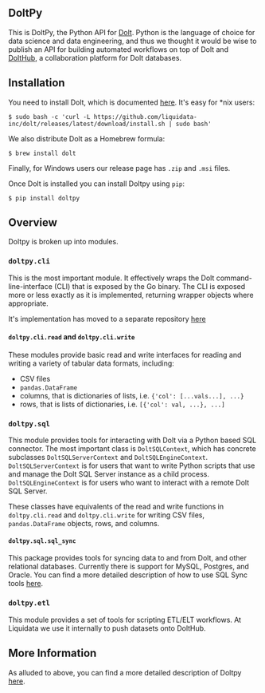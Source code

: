 ## DoltPy
This is DoltPy, the Python API for [Dolt](https://github.com/dolthub/dolt). Python is the language of choice for data science and data engineering, and thus we thought it would be wise to publish an API for building automated workflows on top of Dolt and [DoltHub](https://www.dolthub.com/), a collaboration platform for Dolt databases.

## Installation
You need to install Dolt, which is documented [here](https://docs.dolthub.com/getting-started/installation). It's easy for *nix users:
```
$ sudo bash -c 'curl -L https://github.com/liquidata-inc/dolt/releases/latest/download/install.sh | sudo bash'
```
We also distribute Dolt as a Homebrew formula:
```
$ brew install dolt
```
Finally, for Windows users our release page has `.zip` and `.msi` files.

Once Dolt is installed you can install Doltpy using `pip`:
```
$ pip install doltpy
```

## Overview
Doltpy is broken up into modules. 

### `doltpy.cli`
This is the most important module. It effectively wraps the Dolt command-line-interface (CLI) that is exposed by the Go binary. The CLI is exposed more or less exactly as it is implemented, returning wrapper objects where appropriate.

It's implementation has moved to a separate repository [here](https://github.com/dolthub/doltcli)

#### `doltpy.cli.read` and `doltpy.cli.write`
These modules provide basic read and write interfaces for reading and writing a variety of tabular data formats, including:
- CSV files
- `pandas.DataFrame`
- columns, that is dictionaries of lists, i.e. `{'col': [...vals...], ...}`
- rows, that is lists of dictionaries, i.e. `[{'col': val, ...}, ...]`

### `doltpy.sql`
This module provides tools for interacting with Dolt via a Python based SQL connector. The most important class is `DoltSQLContext`, which has concrete subclasses `DoltSQLServerContext` and `DoltSQLEngineContext`. `DoltSQLServerContext` is for users that want to write Python scripts that use and manage the Dolt SQL Server instance as a child process. `DoltSQLEngineContext` is for users who want to interact with a remote Dolt SQL Server.

These classes have equivalents of the read and write functions in `doltpy.cli.read` and `doltpy.cli.write` for writing CSV files, `pandas.DataFrame` objects, rows, and columns.

#### `doltpy.sql.sql_sync`
This package provides tools for syncing data to and from Dolt, and other relational databases. Currently there is support for MySQL, Postgres, and Oracle. You can find a more detailed description of how to use SQL Sync tools [here](https://docs.dolthub.com/guides/sql-sync).

### `doltpy.etl`
This module provides a set of tools for scripting ETL/ELT workflows. At Liquidata we use it internally to push datasets onto DoltHub.

## More Information
As alluded to above, you can find a more detailed description of Doltpy [here](https://docs.dolthub.com/guides/python/doltpy).
